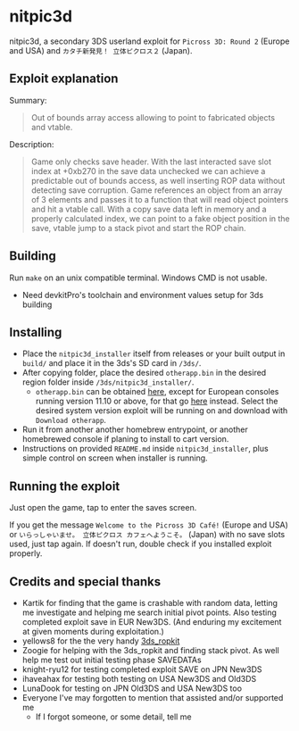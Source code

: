 # nitpic3d

nitpic3d, a secondary 3DS userland exploit for `Picross 3D: Round 2` (Europe and USA) and `カタチ新発見！ 立体ピクロス２` (Japan).

## Exploit explanation

Summary: 
> Out of bounds array access allowing to point to fabricated objects and vtable.

Description: 
> Game only checks save header. With the last interacted save slot index at +0xb270 in the save data unchecked we can achieve a predictable out of bounds access, as well inserting ROP data without detecting save corruption. Game references an object from an array of 3 elements and passes it to a function that will read object pointers and hit a vtable call. With a copy save data left in memory and a properly calculated index, we can point to a fake object position in the save, vtable jump to a stack pivot and start the ROP chain.

## Building

Run `make` on an unix compatible terminal. Windows CMD is not usable.

* Need devkitPro's toolchain and environment values setup for 3ds building

## Installing

* Place the `nitpic3d_installer` itself from releases or your built output in `build/` and place it in the 3ds's SD card in `/3ds/`.
* After copying folder, place the desired `otherapp.bin` in the desired region folder inside `/3ds/nitpic3d_installer/`.
  * `otherapp.bin` can be obtained [here](https://smealum.github.io/3ds/), except for European consoles running version 11.10 or above, for that go [here](https://deadphoenix8091.github.io/3ds/#otherapp) instead. Select the desired system version exploit will be running on and download with `Download otherapp`.
* Run it from another another homebrew entrypoint, or another homebrewed console if planing to install to cart version.
* Instructions on provided `README.md` inside `nitpic3d_installer`, plus simple control on screen when installer is running.

## Running the exploit

Just open the game, tap to enter the saves screen.

If you get the message `Welcome to the Picross 3D Café!` (Europe and USA) or `いらっしゃいませ。 立体ピクロス カフェへようこそ。` (Japan) with no save slots used, just tap again. If doesn't run, double check if you installed exploit properly.

## Credits and special thanks

* Kartik for finding that the game is crashable with random data, letting me investigate and helping me search initial pivot points. Also testing completed exploit save in EUR New3DS. (And enduring my excitement at given moments during exploitation.)
* yellows8 for the the very handy [3ds_ropkit](https://github.com/yellows8/3ds_ropkit)
* Zoogie for helping with the 3ds_ropkit and finding stack pivot. As well help me test out initial testing phase SAVEDATAs
* knight-ryu12 for testing completed exploit SAVE on JPN New3DS
* ihaveahax for testing both testing on USA New3DS and Old3DS
* LunaDook for testing on JPN Old3DS and USA New3DS too
* Everyone I've may forgotten to mention that assisted and/or supported me
  * If I forgot someone, or some detail, tell me
